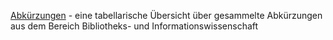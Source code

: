 [Abkürzungen](Abkuerzungen) - eine tabellarische Übersicht über gesammelte Abkürzungen aus dem Bereich Bibliotheks- und Informationswissenschaft
